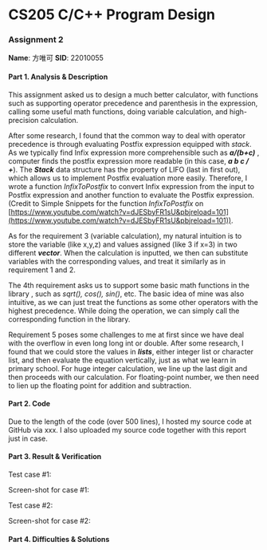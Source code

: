 # CS205 C/C++ Program Design

### Assignment 2

**Name**: 方唯可   **SID**: 22010055

#### Part 1. Analysis & Description

This assignment asked us to design a much better calculator, with functions such as supporting operator precedence and parenthesis in the expression, calling some useful math functions, doing variable calculation, and high-precision calculation.

After some research, I found that the common way to deal with operator precedence is through evaluating Postfix expression equipped with *stack*. As we typically find Infix expression more  comprehensible such as ***a/(b+c)*** , computer finds the postfix expression more readable (in this case, ***a b c / +***). The ***Stack*** data structure has the property of LIFO (last in first out), which allows us to implement Postfix evaluation more easily. Therefore, I wrote a function *InfixToPostfix* to convert Infix expression from the input to Postfix expression and another function to evaluate the Postfix expression. (Credit to Simple Snippets for the function *InfixToPostfix* on [https://www.youtube.com/watch?v=dJESbyFR1sU&pbjreload=101](https://www.youtube.com/watch?v=dJESbyFR1sU&pbjreload=101)).

As for the requirement 3 (variable calculation), my natural intuition is to store the variable (like x,y,z) and values assigned (like 3 if x=3) in two different ***vector***. When the calculation is inputted, we then can substitute variables with the corresponding values, and treat it similarly as in requirement 1 and 2.

The 4th requirement asks us to support some basic math functions in the library <cmath>, such as *sqrt(), cos(), sin()*, etc. The basic idea of mine was also intuitive, as we can just treat the functions as some other operators with the highest precedence. While doing the operation, we can simply call the corresponding function in the <cmath> library.

Requirement 5 poses some challenges to me at first since we have deal with the overflow in even long long int or double. After some research, I found that we could store the values in ***lists***, either integer list or character list, and then evaluate the equation vertically, just as what we learn in primary school. For huge integer calculation, we line up the last digit and then proceeds with our calculation. For floating-point number, we then need to lien up the floating point for addition and subtraction.

#### Part 2. Code

Due to the length of the code (over 500 lines), I hosted my source code at GitHub via xxx. I also uploaded my source code together with this report just in case.

#### Part 3. Result & Verification

Test case #1:

Screen-shot for case #1:

Test case #2:

Screen-shot for case #2:

#### Part 4. Difficulties & Solutions

